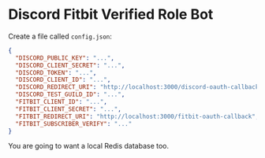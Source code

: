 # Discord Fitbit Verified Role Bot

Create a file called `config.json`:

```json
{
  "DISCORD_PUBLIC_KEY": "...",
  "DISCORD_CLIENT_SECRET": "...",
  "DISCORD_TOKEN": "...",
  "DISCORD_CLIENT_ID": "...",
  "DISCORD_REDIRECT_URI": "http://localhost:3000/discord-oauth-callback",
  "DISCORD_TEST_GUILD_ID": "...",
  "FITBIT_CLIENT_ID": "...",
  "FITBIT_CLIENT_SECRET": "...",
  "FITBIT_REDIRECT_URI": "http://localhost:3000/fitbit-oauth-callback",
  "FITBIT_SUBSCRIBER_VERIFY": "..."
}
```

You are going to want a local Redis database too.  
